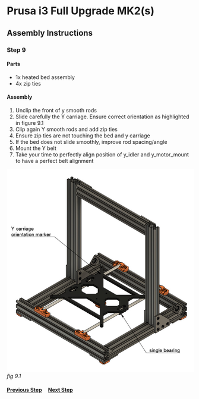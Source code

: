 # Prusa i3 Full Upgrade MK2(s)

## Assembly Instructions

### Step 9

#### Parts  

* 1x heated bed assembly
* 4x zip ties

#### Assembly

1. Unclip the front of y smooth rods
1. Slide carefully the Y carriage. Ensure correct orientation as highlighted in figure 9.1
1. Clip again Y smooth rods and add zip ties
1. Ensure zip ties are not touching the bed and y carriage
1. If the bed does not slide smoothly, improve rod spacing/angle
1. Mount the Y belt
1. Take your time to perfectly align position of y_idler and y_motor_mount to have a perfect belt alignment


![](img/fig9.1.jpg)\
*fig 9.1*

#### [Previous Step](step08.md) &nbsp;&nbsp;&nbsp; [Next Step](step10.md)
